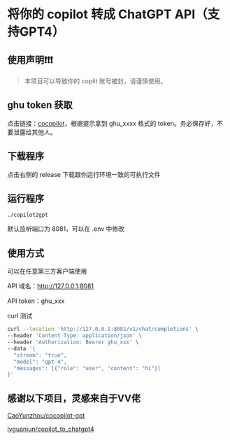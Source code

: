 # 将你的 copilot 转成 ChatGPT API（支持GPT4）



## 使用声明❗❗❗

> 本项目可以导致你的 copilt 账号被封，请谨慎使用。



## ghu token 获取



点击链接：[cocopilot](https://cocopilot.org/copilot/token)，根据提示拿到 ghu_xxxx 格式的 token。务必保存好，不要泄露给其他人。

## 下载程序

点击右侧的 release 下载跟你运行环境一致的可执行文件

## 运行程序

`./copilot2gpt`

默认监听端口为 8081，可以在 .env 中修改

## 使用方式

可以在任意第三方客户端使用

API 域名：http://127.0.0.1:8081

API token：ghu_xxx

curl 测试

``` bash
curl --location 'http://127.0.0.1:8081/v1/chat/completions' \
--header 'Content-Type: application/json' \
--header 'Authorization: Bearer ghu_xxx' \
--data '{
  "stream": "true",
  "model": "gpt-4",
  "messages": [{"role": "user", "content": "hi"}]
}'
```



## 感谢以下项目，灵感来自于VV佬

[CaoYunzhou/cocopilot-gpt](https://github.com/CaoYunzhou/cocopilot-gpt)

[lvguanjun/copilot_to_chatgpt4](https://github.com/lvguanjun/copilot_to_chatgpt4)

